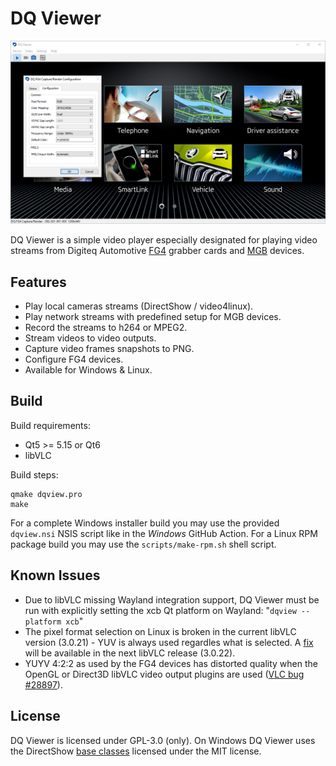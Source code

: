 # DQ Viewer

![DQ Viewer screenshot](dqview.png)

DQ Viewer is a simple video player especially designated for playing video
streams from Digiteq Automotive
[FG4](https://www.digiteqautomotive.com/en/products/grabbers-and-image-tools/framegrabber-4)
grabber cards and
[MGB](https://www.digiteqautomotive.com/en/products/grabbers-and-image-tools/modular-framegrabber-mgb)
devices.

## Features
* Play local cameras streams (DirectShow / video4linux).
* Play network streams with predefined setup for MGB devices.
* Record the streams to h264 or MPEG2.
* Stream videos to video outputs.
* Capture video frames snapshots to PNG.
* Configure FG4 devices.
* Available for Windows & Linux.

## Build
Build requirements:
* Qt5 >= 5.15 or Qt6
* libVLC

Build steps:
```shell
qmake dqview.pro
make
```

For a complete Windows installer build you may use the provided `dqview.nsi` NSIS
script like in the _Windows_ GitHub Action. For a Linux RPM package build you may
use the `scripts/make-rpm.sh` shell script.

## Known Issues
* Due to libVLC missing Wayland integration support, DQ Viewer must be run with
  explicitly setting the xcb Qt platform on Wayland: "`dqview --platform xcb`"
* The pixel format selection on Linux is broken in the current libVLC version
  (3.0.21) - YUV is always used regardles what is selected.
  A [fix](https://code.videolan.org/videolan/vlc/-/merge_requests/6463) will be
  available in the next libVLC release (3.0.22).
* YUYV 4:2:2 as used by the FG4 devices has distorted quality when the OpenGL
  or Direct3D libVLC video output plugins are used
  ([VLC bug #28897](https://code.videolan.org/videolan/vlc/-/issues/28897)).

## License
DQ Viewer is licensed under GPL-3.0 (only).
On Windows DQ Viewer uses the DirectShow
[base classes](https://learn.microsoft.com/en-us/windows/win32/directshow/directshow-base-classes)
licensed under the MIT license.
